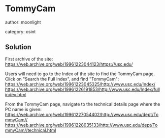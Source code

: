 # TommyCam

author: moonlight

category: osint

## Solution

First archive of the site:
https://web.archive.org/web/19961223044123/https://usc.edu/

Users will need to go to the Index of the site to find the TommyCam page. Click on "Search the Full Index", and find "TommyCam":
https://web.archive.org/web/19961223045325/http://www.usc.edu/Index/
https://web.archive.org/web/19961226191853/http://www.usc.edu/Index/fullindex.html

From the TommyCam page, navigate to the technical details page where the PC name is given:
https://web.archive.org/web/19961227054402/http://www.usc.edu/dept/TommyCam//
https://web.archive.org/web/19961228035133/http://www.usc.edu/dept/TommyCam//technical.html
